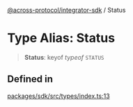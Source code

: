 [@across-protocol/integrator-sdk](../globals.md) / Status

# Type Alias: Status

> **Status**: keyof *typeof* `STATUS`

## Defined in

[packages/sdk/src/types/index.ts:13](https://github.com/across-protocol/toolkit/blob/eee89a253938d54aa640eb34f40c2d714b9d031f/packages/sdk/src/types/index.ts#L13)
